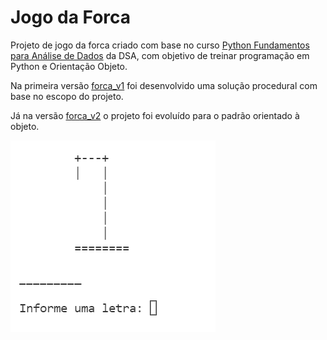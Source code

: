 # Jogo da Forca

Projeto de jogo da forca criado com base no curso [Python Fundamentos para Análise de Dados](https://www.datascienceacademy.com.br/course?courseid=python-fundamentos) da DSA, com objetivo de treinar programação em Python e Orientação Objeto. 

Na primeira versão [forca_v1](https://github.com/Jefferson472/small-projects-in-pyhton/blob/main/JogoForca/forca_v1.py) foi desenvolvido uma solução procedural com base no escopo do projeto. 

Já na versão [forca_v2](https://github.com/Jefferson472/small-projects-in-pyhton/blob/main/JogoForca/forca_v2.py) o projeto foi evoluído para o padrão orientado à objeto. 

![Tela_Jogo](forca_img.png)
